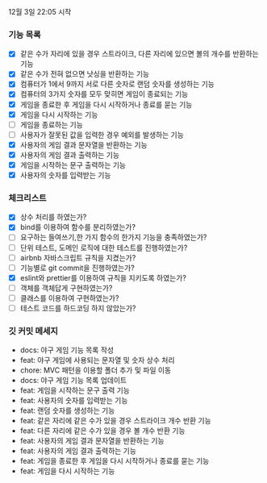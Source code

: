 12월 3일 22:05 시작

### 기능 목록

- [x] 같은 수가 자리에 있을 경우 스트라이크, 다른 자리에 있으면 볼의 개수를 반환하는 기능
- [x] 같은 수가 전혀 없으면 낫싱을 반환하는 기능
- [x] 컴퓨터가 1에서 9까지 서로 다른 숫자로 랜덤 숫자를 생성하는 기능
- [x] 컴퓨터의 3가지 숫자를 모두 맞히면 게임이 종료되는 기능
- [x] 게임을 종료한 후 게임을 다시 시작하거나 종료를 묻는 기능
- [x] 게임을 다시 시작하는 기능
- [ ] 게임을 종료하는 기능
- [ ] 사용자가 잘못된 값을 입력한 경우 예외를 발생하는 기능
- [x] 사용자의 게임 결과 문자열을 반환하는 기능
- [x] 사용자의 게임 결과 출력하는 기능
- [x] 게임을 시작하는 문구 출력하는 기능
- [x] 사용자의 숫자를 입력받는 기능

### 체크리스트

- [x] 상수 처리를 하였는가?
- [x] bind를 이용하여 함수를 분리하였는가?
- [ ] 요구하는 들여쓰기,한 가지 함수의 한가지 기능을 충족하였는가?
- [ ] 단위 테스트, 도메인 로직에 대한 테스트를 진행하였는가?
- [ ] airbnb 자바스크립트 규칙을 지켰는가?
- [ ] 기능별로 git commit을 진행하였는가?
- [x] eslint와 prettier를 이용하여 규칙을 지키도록 하였는가?
- [ ] 객체를 객체답게 구현하였는가?
- [ ] 클래스를 이용하여 구현하였는가?
- [ ] 테스트 코드를 하드코딩 하지 않았는가?

### 깃 커밋 메세지

- docs: 야구 게임 기능 목록 작성
- feat: 야구 게임에 사용되는 문자열 및 숫자 상수 처리
- chore: MVC 패턴을 이용할 폴더 추가 및 파일 이동
- docs: 야구 게임 기능 목록 업데이트
- feat: 게임을 시작하는 문구 출력 기능
- feat: 사용자의 숫자를 입력받는 기능
- feat: 랜덤 숫자를 생성하는 기능
- feat: 같은 자리에 같은 수가 있을 경우 스트라이크 개수 반환 기능
- feat: 다른 자리에 같은 수가 있을 경우 볼 개수 반환 기능
- feat: 사용자의 게임 결과 문자열을 반환하는 기능
- feat: 사용자의 게임 결과 출력하는 기능
- feat: 게임을 종료한 후 게임을 다시 시작하거나 종료를 묻는 기능
- feat: 게임을 다시 시작하는 기능
